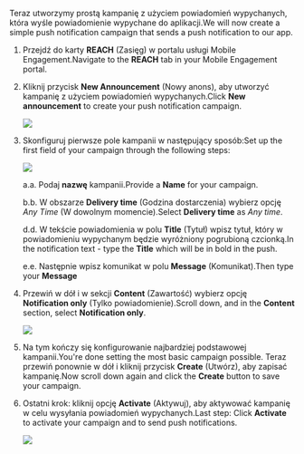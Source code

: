 <span data-ttu-id="29fe5-101">Teraz utworzymy prostą kampanię z użyciem powiadomień wypychanych, która wyśle powiadomienie wypychane do aplikacji.</span><span class="sxs-lookup"><span data-stu-id="29fe5-101">We will now create a simple push notification campaign that sends a push notification to our app.</span></span>

1. <span data-ttu-id="29fe5-102">Przejdź do karty **REACH** (Zasięg) w portalu usługi Mobile Engagement.</span><span class="sxs-lookup"><span data-stu-id="29fe5-102">Navigate to the **REACH** tab in your Mobile Engagement portal.</span></span>
2. <span data-ttu-id="29fe5-103">Kliknij przycisk **New Announcement** (Nowy anons), aby utworzyć kampanię z użyciem powiadomień wypychanych.</span><span class="sxs-lookup"><span data-stu-id="29fe5-103">Click **New announcement** to create your push notification campaign.</span></span>
   
    ![](./media/mobile-engagement-windows-push-campaign/new-announcement.png)
3. <span data-ttu-id="29fe5-104">Skonfiguruj pierwsze pole kampanii w następujący sposób:</span><span class="sxs-lookup"><span data-stu-id="29fe5-104">Set up the first field of your campaign through the following steps:</span></span>
   
    ![](./media/mobile-engagement-windows-push-campaign/campaign-first-params.png)
   
    <span data-ttu-id="29fe5-105">a.</span><span class="sxs-lookup"><span data-stu-id="29fe5-105">a.</span></span> <span data-ttu-id="29fe5-106">Podaj **nazwę** kampanii.</span><span class="sxs-lookup"><span data-stu-id="29fe5-106">Provide a **Name** for your campaign.</span></span>
   
    <span data-ttu-id="29fe5-107">b.</span><span class="sxs-lookup"><span data-stu-id="29fe5-107">b.</span></span> <span data-ttu-id="29fe5-108">W obszarze **Delivery time** (Godzina dostarczenia) wybierz opcję *Any Time* (W dowolnym momencie).</span><span class="sxs-lookup"><span data-stu-id="29fe5-108">Select **Delivery time** as *Any time*.</span></span>
   
    <span data-ttu-id="29fe5-109">d.</span><span class="sxs-lookup"><span data-stu-id="29fe5-109">d.</span></span> <span data-ttu-id="29fe5-110">W tekście powiadomienia w polu **Title** (Tytuł) wpisz tytuł, który w powiadomieniu wypychanym będzie wyróżniony pogrubioną czcionką.</span><span class="sxs-lookup"><span data-stu-id="29fe5-110">In the notification text - type the **Title** which will be in bold in the push.</span></span>
   
    <span data-ttu-id="29fe5-111">e.</span><span class="sxs-lookup"><span data-stu-id="29fe5-111">e.</span></span> <span data-ttu-id="29fe5-112">Następnie wpisz komunikat w polu **Message** (Komunikat).</span><span class="sxs-lookup"><span data-stu-id="29fe5-112">Then type your **Message**</span></span>
4. <span data-ttu-id="29fe5-113">Przewiń w dół i w sekcji **Content** (Zawartość) wybierz opcję **Notification only** (Tylko powiadomienie).</span><span class="sxs-lookup"><span data-stu-id="29fe5-113">Scroll down, and in the **Content** section, select **Notification only**.</span></span>
   
    ![](./media/mobile-engagement-windows-push-campaign/campaign-content.png)
5. <span data-ttu-id="29fe5-114">Na tym kończy się konfigurowanie najbardziej podstawowej kampanii.</span><span class="sxs-lookup"><span data-stu-id="29fe5-114">You're done setting the most basic campaign possible.</span></span> <span data-ttu-id="29fe5-115">Teraz przewiń ponownie w dół i kliknij przycisk **Create** (Utwórz), aby zapisać kampanię.</span><span class="sxs-lookup"><span data-stu-id="29fe5-115">Now scroll down again and click the **Create** button to save your campaign.</span></span>
6. <span data-ttu-id="29fe5-116">Ostatni krok: kliknij opcję **Activate** (Aktywuj), aby aktywować kampanię w celu wysyłania powiadomień wypychanych.</span><span class="sxs-lookup"><span data-stu-id="29fe5-116">Last step: Click **Activate** to activate your campaign and to send push notifications.</span></span>
   
    ![](./media/mobile-engagement-windows-push-campaign/campaign-activate.png)

